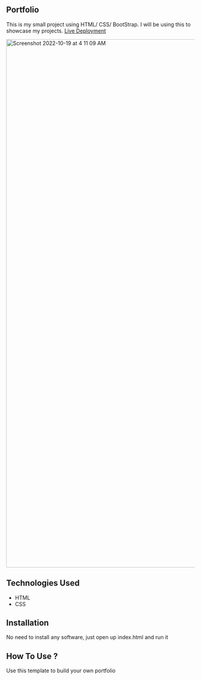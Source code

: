 ## Portfolio
This is my small project using HTML/ CSS/ BootStrap. I will be using this to showcase my projects.
[Live Deployment](https://portfolio-monesh.monesh26.repl.co/)


<img width="1407" alt="Screenshot 2022-10-19 at 4 11 09 AM" src="https://user-images.githubusercontent.com/113251215/196558677-975704d0-e982-4d03-85d2-23b627a98449.png">



## Technologies Used
* HTML
* CSS

## Installation
No need to install any software, just open up index.html and run it

## How To Use ?
Use this template to build your own portfolio

